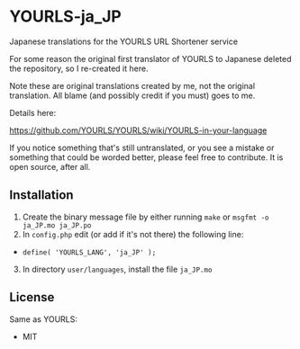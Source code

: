 # YOURLS-ja_JP
Japanese translations for the YOURLS URL Shortener service

For some reason the original first translator of YOURLS to Japanese deleted the repository,
so I re-created it here.

Note these are original translations created by me, not the original translation.
All blame (and possibly credit if you must) goes to me.

Details here:

https://github.com/YOURLS/YOURLS/wiki/YOURLS-in-your-language

If you notice something that's still untranslated, or you see a mistake or something that
could be worded better, please feel free to contribute. It is open source, after all.

## Installation

1. Create the binary message file by either running `make` or `msgfmt -o ja_JP.mo ja_JP.po`
2. In `config.php` edit (or add if it's not there) the following line:
  - `define( 'YOURLS_LANG', 'ja_JP' );`
3. In directory `user/languages`, install the file `ja_JP.mo`

## License

Same as YOURLS:
- MIT
